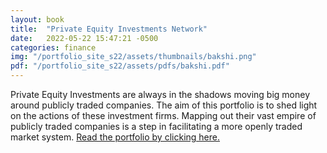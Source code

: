 ```yaml
---
layout: book
title:  "Private Equity Investments Network"
date:   2022-05-22 15:47:21 -0500
categories: finance
img: "/portfolio_site_s22/assets/thumbnails/bakshi.png"
pdf: "/portfolio_site_s22/assets/pdfs/bakshi.pdf"
---
```


Private Equity Investments are always in the shadows moving big money around publicly traded
companies. The aim of this portfolio is to shed light on the actions of these investment firms.
Mapping out their vast empire of publicly traded companies is a step in facilitating a more openly
traded market system. <a href="{{ page.pdf | relative_url }}">Read the portfolio by clicking here.</a>

[jekyll-docs]: https://jekyllrb.com/docs/home
[jekyll-gh]:   https://github.com/jekyll/jekyll
[jekyll-talk]: https://talk.jekyllrb.com/
